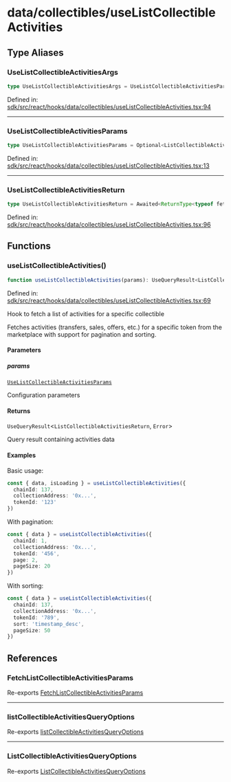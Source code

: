 # data/collectibles/useListCollectibleActivities

## Type Aliases

### UseListCollectibleActivitiesArgs

```ts
type UseListCollectibleActivitiesArgs = UseListCollectibleActivitiesParams;
```

Defined in: [sdk/src/react/hooks/data/collectibles/useListCollectibleActivities.tsx:94](https://github.com/0xsequence/marketplace-sdk/blob/6a4808051b4d56769c8daea217398414041a4d84/sdk/src/react/hooks/data/collectibles/useListCollectibleActivities.tsx#L94)

***

### UseListCollectibleActivitiesParams

```ts
type UseListCollectibleActivitiesParams = Optional<ListCollectibleActivitiesQueryOptions, "config">;
```

Defined in: [sdk/src/react/hooks/data/collectibles/useListCollectibleActivities.tsx:13](https://github.com/0xsequence/marketplace-sdk/blob/6a4808051b4d56769c8daea217398414041a4d84/sdk/src/react/hooks/data/collectibles/useListCollectibleActivities.tsx#L13)

***

### UseListCollectibleActivitiesReturn

```ts
type UseListCollectibleActivitiesReturn = Awaited<ReturnType<typeof fetchListCollectibleActivities>>;
```

Defined in: [sdk/src/react/hooks/data/collectibles/useListCollectibleActivities.tsx:96](https://github.com/0xsequence/marketplace-sdk/blob/6a4808051b4d56769c8daea217398414041a4d84/sdk/src/react/hooks/data/collectibles/useListCollectibleActivities.tsx#L96)

## Functions

### useListCollectibleActivities()

```ts
function useListCollectibleActivities(params): UseQueryResult<ListCollectibleActivitiesReturn, Error>;
```

Defined in: [sdk/src/react/hooks/data/collectibles/useListCollectibleActivities.tsx:69](https://github.com/0xsequence/marketplace-sdk/blob/6a4808051b4d56769c8daea217398414041a4d84/sdk/src/react/hooks/data/collectibles/useListCollectibleActivities.tsx#L69)

Hook to fetch a list of activities for a specific collectible

Fetches activities (transfers, sales, offers, etc.) for a specific token
from the marketplace with support for pagination and sorting.

#### Parameters

##### params

[`UseListCollectibleActivitiesParams`](#uselistcollectibleactivitiesparams)

Configuration parameters

#### Returns

`UseQueryResult`\<`ListCollectibleActivitiesReturn`, `Error`\>

Query result containing activities data

#### Examples

Basic usage:
```typescript
const { data, isLoading } = useListCollectibleActivities({
  chainId: 137,
  collectionAddress: '0x...',
  tokenId: '123'
})
```

With pagination:
```typescript
const { data } = useListCollectibleActivities({
  chainId: 1,
  collectionAddress: '0x...',
  tokenId: '456',
  page: 2,
  pageSize: 20
})
```

With sorting:
```typescript
const { data } = useListCollectibleActivities({
  chainId: 137,
  collectionAddress: '0x...',
  tokenId: '789',
  sort: 'timestamp_desc',
  pageSize: 50
})
```

## References

### FetchListCollectibleActivitiesParams

Re-exports [FetchListCollectibleActivitiesParams](../collectibles.md#fetchlistcollectibleactivitiesparams)

***

### listCollectibleActivitiesQueryOptions

Re-exports [listCollectibleActivitiesQueryOptions](../collectibles.md#listcollectibleactivitiesqueryoptions-1)

***

### ListCollectibleActivitiesQueryOptions

Re-exports [ListCollectibleActivitiesQueryOptions](../collectibles.md#listcollectibleactivitiesqueryoptions)
